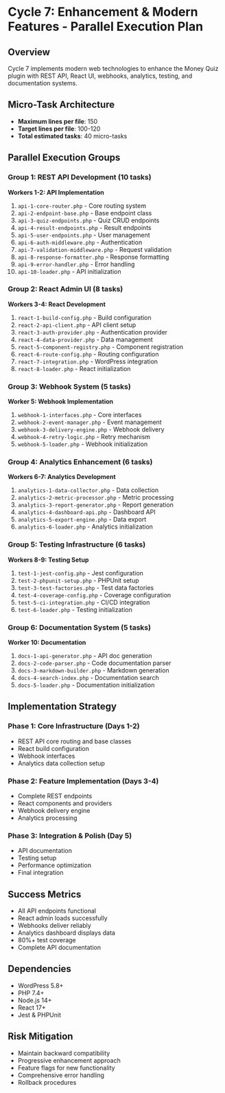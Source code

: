 # Cycle 7: Enhancement & Modern Features - Parallel Execution Plan

## Overview
Cycle 7 implements modern web technologies to enhance the Money Quiz plugin with REST API, React UI, webhooks, analytics, testing, and documentation systems.

## Micro-Task Architecture
- **Maximum lines per file**: 150
- **Target lines per file**: 100-120
- **Total estimated tasks**: 40 micro-tasks

## Parallel Execution Groups

### Group 1: REST API Development (10 tasks)
**Workers 1-2: API Implementation**
1. `api-1-core-router.php` - Core routing system
2. `api-2-endpoint-base.php` - Base endpoint class
3. `api-3-quiz-endpoints.php` - Quiz CRUD endpoints
4. `api-4-result-endpoints.php` - Result endpoints
5. `api-5-user-endpoints.php` - User management
6. `api-6-auth-middleware.php` - Authentication
7. `api-7-validation-middleware.php` - Request validation
8. `api-8-response-formatter.php` - Response formatting
9. `api-9-error-handler.php` - Error handling
10. `api-10-loader.php` - API initialization

### Group 2: React Admin UI (8 tasks)
**Workers 3-4: React Development**
1. `react-1-build-config.php` - Build configuration
2. `react-2-api-client.php` - API client setup
3. `react-3-auth-provider.php` - Authentication provider
4. `react-4-data-provider.php` - Data management
5. `react-5-component-registry.php` - Component registration
6. `react-6-route-config.php` - Routing configuration
7. `react-7-integration.php` - WordPress integration
8. `react-8-loader.php` - React initialization

### Group 3: Webhook System (5 tasks)
**Worker 5: Webhook Implementation**
1. `webhook-1-interfaces.php` - Core interfaces
2. `webhook-2-event-manager.php` - Event management
3. `webhook-3-delivery-engine.php` - Webhook delivery
4. `webhook-4-retry-logic.php` - Retry mechanism
5. `webhook-5-loader.php` - Webhook initialization

### Group 4: Analytics Enhancement (6 tasks)
**Workers 6-7: Analytics Development**
1. `analytics-1-data-collector.php` - Data collection
2. `analytics-2-metric-processor.php` - Metric processing
3. `analytics-3-report-generator.php` - Report generation
4. `analytics-4-dashboard-api.php` - Dashboard API
5. `analytics-5-export-engine.php` - Data export
6. `analytics-6-loader.php` - Analytics initialization

### Group 5: Testing Infrastructure (6 tasks)
**Workers 8-9: Testing Setup**
1. `test-1-jest-config.php` - Jest configuration
2. `test-2-phpunit-setup.php` - PHPUnit setup
3. `test-3-test-factories.php` - Test data factories
4. `test-4-coverage-config.php` - Coverage configuration
5. `test-5-ci-integration.php` - CI/CD integration
6. `test-6-loader.php` - Testing initialization

### Group 6: Documentation System (5 tasks)
**Worker 10: Documentation**
1. `docs-1-api-generator.php` - API doc generation
2. `docs-2-code-parser.php` - Code documentation parser
3. `docs-3-markdown-builder.php` - Markdown generation
4. `docs-4-search-index.php` - Documentation search
5. `docs-5-loader.php` - Documentation initialization

## Implementation Strategy

### Phase 1: Core Infrastructure (Days 1-2)
- REST API core routing and base classes
- React build configuration
- Webhook interfaces
- Analytics data collection setup

### Phase 2: Feature Implementation (Days 3-4)
- Complete REST endpoints
- React components and providers
- Webhook delivery engine
- Analytics processing

### Phase 3: Integration & Polish (Day 5)
- API documentation
- Testing setup
- Performance optimization
- Final integration

## Success Metrics
- All API endpoints functional
- React admin loads successfully
- Webhooks deliver reliably
- Analytics dashboard displays data
- 80%+ test coverage
- Complete API documentation

## Dependencies
- WordPress 5.8+
- PHP 7.4+
- Node.js 14+
- React 17+
- Jest & PHPUnit

## Risk Mitigation
- Maintain backward compatibility
- Progressive enhancement approach
- Feature flags for new functionality
- Comprehensive error handling
- Rollback procedures